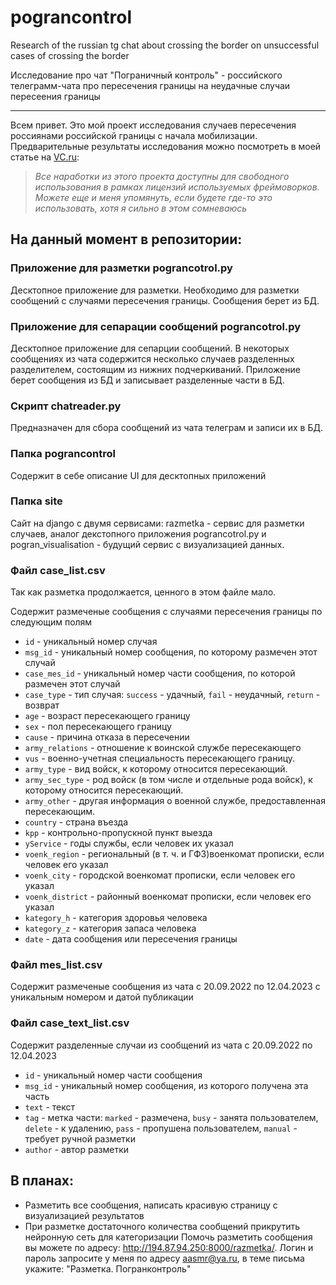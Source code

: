 # pograncontrol
Research of the russian tg chat about crossing the border on unsuccessful cases of crossing the border

Исследование про чат "Пограничный контроль" - российского телеграмм-чата про пересечения границы на неудачные случаи пересеения границы
______
Всем привет. Это мой проект исследования случаев пересечения россиянами российской границы с начала мобилизации. Предварительные результаты исследования можно посмотреть в моей статье на [VC.ru](https://vc.ru/migrate/614458-v-preddverii-poslaniya-federalnomu-sobraniyu-i-v-chest-nastupayushchego-prazdnika-rasskazyvayu-kogo-ne-vypustili-zagranicu): 
>*Все наработки из этого проекта доступны для свободного использования в рамках лицензий используемых фреймоворков. Можете еще и меня упомянуть, если будете где-то это использовать, хотя я сильно в этом сомневаюсь*
## На данный момент в репозитории:
### Приложение для разметки pograncotrol.py
Десктопное приложение для разметки. Необходимо для разметки сообщений с случаями пересечения границы. Сообщения берет из БД.
### Приложение для сепарации сообщений pograncotrol.py
Десктопное приложение для сепарции сообщений. В некоторых сообщениях из чата содержится несколько случаев разделенных разделителем, состоящим из нижних подчеркиваний. Приложение берет сообщения из БД и записывает разделенные части в БД.
### Скрипт chatreader.py
Предназначен для сбора сообщений из чата телеграм и записи их в БД.
### Папка pograncontrol
Содержит в себе описание UI для десктопных приложений
### Папка site
Сайт на django c двумя сервисами: razmetka - сервис для разметки случаев, аналог декстопного приложения pograncotrol.py и pogran_visualisation - будущий сервис с визуализацией данных.
### Файл case_list.csv
Так как разметка продолжается, ценного в этом файле мало.

Содержит размеченые сообщения с случаями пересечения границы по следующим полям
* `id` - уникальный номер случая
* `msg_id` - уникальный номер сообщения, по которому размечен этот случай
* `case_mes_id` - уникальный номер части сообщения, по которой размечен этот случай
* `case_type` - тип случая: `success` - удачный, `fail` - неудачный, `return` - возврат
* `age` - возраст пересекающего границу
* `sex` - пол пересекающего границу
* `cause` - причина отказа в пересечении
* `army_relations` - отношение к воинской службе пересекающего
* `vus` - военно-учетная специальность пересекающего границу.
* `army_type` - вид войск, к которому относится пересекающий.
* `army_sec_type` - род войск (в том числе и отдельные рода войск), к которому относится пересекающий.
* `army_other` - другая информация о военной службе, предоставленная пересекающим.
* `country` - страна въезда
* `kpp` - контрольно-пропускной пункт выезда
* `yService` - годы службы, если человек их указал
* `voenk_region` - региональный (в т. ч. и ГФЗ)военкомат прописки, если человек его указал
* `voenk_city` - городской военкомат прописки, если человек его указал
* `voenk_district` - районный военкомат прописки, если человек его указал
* `kategory_h` - категория здоровья человека
* `kategory_z` - категория запаса человека
* `date` - дата сообщения или пересечения границы

### Файл mes_list.csv

Содержит размеченые сообщения из чата с 20.09.2022 по 12.04.2023 с уникальным номером и датой публикации

### Файл сase_text_list.csv

Содержит разделенные случаи из сообщений из чата с 20.09.2022 по 12.04.2023
* `id` - уникальный номер части сообщения
* `msg_id` - уникальный номер сообщения, из которого получена эта часть
* `text` - текст
* `tag` - метка части: `marked` - размечена, `busy` - занята пользователем, `delete` - к удалению, `pass` - пропушена пользователем, `manual` - требует ручной разметки
* `author` - автор разметки

## В планах:
* Разметить все сообщения, написать красивую страницу с визуализацией результатов
* При разметке достаточного количества сообщений прикрутить нейронную сеть для категоризации
Помочь разметить сообщения вы можете по адресу: <http://194.87.94.250:8000/razmetka/>. Логин и пароль запросите у меня по адресу aasmr@ya.ru, в теме письма укажите: "Разметка. Погранконтроль"
